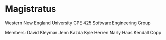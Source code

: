 # Magistratus

Western New England University CPE 425 Software Engineering Group

Members:
David Kleyman
Jenn Kazda
Kyle Herren
Marly Haas
Kendall Copp

